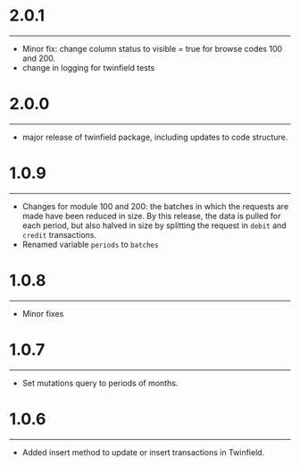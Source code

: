 # 2.0.1

---

- Minor fix: change column status to visible = true for browse codes 100 and 200.
- change in logging for twinfield tests


# 2.0.0

---

- major release of twinfield package, including updates to code structure.


# 1.0.9

---

- Changes for module 100 and 200: the batches in which the requests are made have been reduced in size. By this release, the data is pulled for each period, but also halved in size by splitting the request in `debit` and `credit` transactions.
- Renamed variable `periods` to `batches`


# 1.0.8

---

- Minor fixes

# 1.0.7

---

- Set mutations query to periods of months.

# 1.0.6

---

- Added insert method to update or insert transactions in Twinfield.
